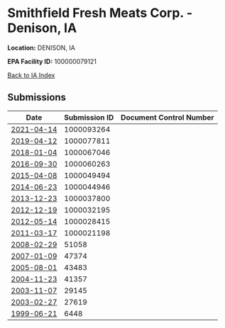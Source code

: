 # Smithfield Fresh Meats Corp. - Denison, IA

**Location:** DENISON, IA

**EPA Facility ID:** 100000079121

[Back to IA Index](../../index.md)

## Submissions

| Date | Submission ID | Document Control Number |
|------|--------------|-------------------------|
| [2021-04-14](submissions/1000093264.md) | 1000093264 |  |
| [2019-04-12](submissions/1000077811.md) | 1000077811 |  |
| [2018-01-04](submissions/1000067046.md) | 1000067046 |  |
| [2016-09-30](submissions/1000060263.md) | 1000060263 |  |
| [2015-04-08](submissions/1000049494.md) | 1000049494 |  |
| [2014-06-23](submissions/1000044946.md) | 1000044946 |  |
| [2013-12-23](submissions/1000037800.md) | 1000037800 |  |
| [2012-12-19](submissions/1000032195.md) | 1000032195 |  |
| [2012-05-14](submissions/1000028415.md) | 1000028415 |  |
| [2011-03-17](submissions/1000021198.md) | 1000021198 |  |
| [2008-02-29](submissions/51058.md) | 51058 |  |
| [2007-01-09](submissions/47374.md) | 47374 |  |
| [2005-08-01](submissions/43483.md) | 43483 |  |
| [2004-11-23](submissions/41357.md) | 41357 |  |
| [2003-11-07](submissions/29145.md) | 29145 |  |
| [2003-02-27](submissions/27619.md) | 27619 |  |
| [1999-06-21](submissions/6448.md) | 6448 |  |
